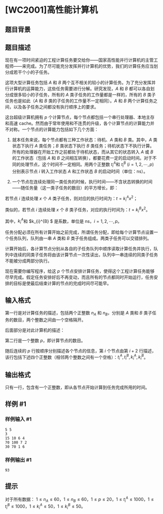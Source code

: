 # [WC2001]高性能计算机

## 题目背景



## 题目描述

现在有一项时间紧迫的工程计算任务要交给你——国家高性能并行计算机的主管工程师——来完成。为了尽可能充分发挥并行计算机的优势，我们的计算任务应当划分成若干个小的子任务。

这项大型计算任务包括 $A$ 和 $B$ 两个互不相关的较小的计算任务。为了充分发挥并行计算机的运算能力，这些任务需要进行分解。研究发现，$A$ 和 $B$ 都可以各自划分成很多较小的子任务，所有的 $A$ 类子任务的工作量都是一样的，所有的 $B$ 类子任务也是如此（$A$ 和 $B$ 类的子任务的工作量不一定相同）。$A$ 和 $B$ 两个计算任务之间，以及各子任务之间都没有执行顺序上的要求。

这台超级计算机拥有 $p$ 个计算节点，每个节点都包括一个串行处理器、本地主存和高速 cache。然而由于常年使用和不连贯的升级，各个计算节点的计算能力并不对称。一个节点的计算能力包括如下几个方面：

1. 就本任务来说，每个节点都有三种工作状态：待机、$A$ 类和 $B$ 类。其中，$A$ 类状态下执行 $A$ 类任务；$B$ 类状态下执行 $B$ 类任务；待机状态下不执行计算。所有的处理器在开始工作之前都处于待机状态，而从其它的状态转入 $A$ 或 $B$ 的工作状态（包括 $A$ 和 $B$ 之间相互转换），都要花费一定的启动时间。对于不同的处理节点，这个时间不一定相同。用两个正整数 $t_{i}^{A}$ ​和 $t_{i}^{B}$ ($i = 1,2,\cdots,p$)分别表示节点 $i$ 转入工作状态 $A$ 和工作状态 $B$ 的启动时间（单位：ns）。

2. 一个节点在连续处理同一类任务的时候，执行时间——不含状态转换的时间——随任务量（这一类子任务的数目）的平方增长，即：

若节点 $i$ 连续处理 $x$ 个 $A$ 类子任务，则对应的执行时间为：$t = k_{i}^{A} x^2$；

类似的，若节点 $i$ 连续处理 $x$ 个 $B$ 类子任务，对应的执行时间为：$t = k_{i}^{B} x^2$。

其中，$k_{i}^{A}$ ​和 $k_{i}^{B} $ ​是系数，单位是 ns，$i=1,2,\cdots,p$。

任务分配必须在所有计算开始之前完成，所谓任务分配，即给每个计算节点设置一个任务队列，队列由一串 $A$ 类和 $B$ 类子任务组成。两类子任务可以交错排列。

计算开始后，各计算节点分别从各自的子任务队列中顺序读取计算任务并执行，队列中连续的同类子任务将由该计算节点一次性读出，队列中一串连续的同类子任务不能被分成两部分执行。

现在需要你编写程序，给这 $p$ 个节点安排计算任务，使得这个工程计算任务能够尽早完成。假定任务安排好后不再变动，而且所有的节点都同时开始运行，任务安排的目标是使最后结束计算的节点的完成时间尽可能早。

## 输入格式

第一行是对计算任务的描述，包括两个正整数 $n_A$ 和 $n_B$，分别是 $A$ 类和 $B$ 类子任务的数目，两个整数之间由一个空格隔开。

后面部分是对此计算机的描述：

第二行是一个整数 $p$，即计算节点的数目。

随后连续的 $p$ 行按顺序分别描述各个节点的信息，第 $i$ 个节点由第 $i+2$ 行描述，该行包括下述四个正整数（相邻两个整数之间有一个空格）：$t_{i}^{A},t_{i}^{B},k_{i}^{A},k_{i}^{B}$。

## 输出格式

只有一行，包含有一个正整数，即从各节点开始计算到任务完成所用的时间。



## 样例 #1

### 样例输入 #1
```
5 5
3
15 10 6 4
70 100 7 2
30 70 1 6
```

### 样例输出 #1

```
93
```

## 提示

对于所有数据： $1 \le n_A \le 60$，$1 \le n_B \le 60$，$1 \le p \le 20$，$1 \le t_{i}^{A} \le 1000$，$1 \le t_{i}^{B} \le 1000$，$1 \le k_{i}^{A} \le 50$，$1 \le k_{i}^{B} \le 50$。
